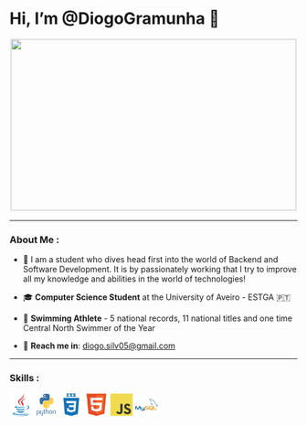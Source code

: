 # Hi, I’m @DiogoGramunha 👋


<div align="center">
  <img src="https://camo.githubusercontent.com/3d43add4d4bf45bf53baf2354be2b4fcb731e5c7c1984399c775858f80000d1c/68747470733a2f2f7777772e696968676c6f62616c2e636f6d2f77702d636f6e74656e742f75706c6f6164732f323031392f30322f64637361642d312e676966" height="300" width="500"/>
</div>

---

### About Me :

- 📑 I am a student who dives head first into the world of Backend and Software Development. It is by passionately working that I try to improve all my knowledge and abilities in the world of technologies!

- 🎓 **Computer Science Student** at the University of Aveiro - ESTGA 🇵🇹 

- 🏅 **Swimming Athlete** - 5 national records, 11 national titles and one time Central North Swimmer of the Year

- 💬 **Reach me in**: diogo.silv05@gmail.com

---

### Skills :
<div> 
  <img src="https://github.com/devicons/devicon/blob/master/icons/java/java-original.svg" title="Java" alt="Java" width="40" height="40"/> 
  <img src="https://github.com/devicons/devicon/blob/master/icons/python/python-original-wordmark.svg" title="Python" alt="Python" width="40" height="40"/> 
  <img src="https://github.com/devicons/devicon/blob/master/icons/css3/css3-plain-wordmark.svg"  title="CSS3" alt="CSS" width="40" height="40"/> 
  <img src="https://github.com/devicons/devicon/blob/master/icons/html5/html5-original.svg" title="HTML5" alt="HTML" width="40" height="40"/> 
  <img src="https://github.com/devicons/devicon/blob/master/icons/javascript/javascript-original.svg" title="JavaScript" alt="JavaScript" width="40" height="40"/> 
  <img src="https://github.com/devicons/devicon/blob/master/icons/mysql/mysql-original-wordmark.svg" title="MySQL"  alt="MySQL" width="40" height="40"/>
</div>


<!--
**DiogoGramunha/DiogoGramunha** is a ✨ _special_ ✨ repository because its `README.md` (this file) appears on your GitHub profile.

Here are some ideas to get you started:

- 🔭 I’m currently working on ...
- 🌱 I’m currently learning ...
- 👯 I’m looking to collaborate on ...
- 🤔 I’m looking for help with ...
- 💬 Ask me about ...
- 📫 How to reach me: ...
- 😄 Pronouns: ...
- ⚡ Fun fact: ...
-->
